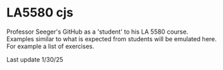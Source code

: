 # LA5580 cjs
Professor Seeger's GitHub as a 'student' to his LA 5580 course. <br>
Examples similar to what is expected from students will be emulated here.
For example a list of exercises.

Last update 1/30/25

